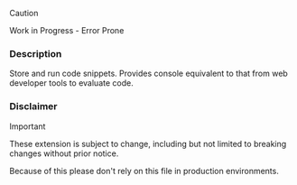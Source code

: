 > [!CAUTION]
>
>  Work in Progress - Error Prone


### Description

Store and run code snippets. Provides console equivalent to that from web developer tools to evaluate code.


### Disclaimer

> [!IMPORTANT]
>
> These extension is subject to change, including but not limited to breaking changes without prior notice.
>
> Because of this please don't rely on this file in production environments.